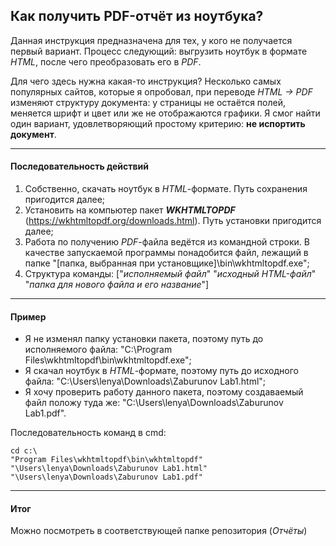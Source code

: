 ## Как получить PDF-отчёт из ноутбука?

Данная инструкция предназначена для тех, у кого не получается первый вариант. Процесс следующий: выгрузить ноутбук в формате *HTML*, после чего преобразовать его в *PDF*. 

Для чего здесь нужна какая-то инструкция? Несколько самых популярных сайтов, которые я опробовал, при переводе *HTML -> PDF* изменяют структуру документа: у страницы не остаётся полей, меняется шрифт и цвет или же не отображаются графики. Я смог найти один вариант, удовлетворяющий простому критерию: **не испортить документ**.
***
#### Последовательность действий
1. Собственно, скачать ноутбук в *HTML*-формате. Путь сохранения пригодится далее;
2. Установить на компьютер пакет ***WKHTMLTOPDF*** (https://wkhtmltopdf.org/downloads.html). Путь установки пригодится далее;
3. Работа по получению *PDF*-файла ведётся из командной строки. В качестве запускаемой программы понадобится файл, лежащий в папке "[папка, выбранная при установщике]\bin\wkhtmltopdf.exe";
4. Структура команды: ["*исполняемый файл*" "*исходный HTML-файл*" "*папка для нового файла и его название*"]
***
#### Пример
*  Я не изменял папку установки пакета, поэтому путь до исполняемого файла: "C:\Program Files\wkhtmltopdf\bin\wkhtmltopdf.exe";
*  Я скачал ноутбук в *HTML*-формате, поэтому путь до исходного файла: "C:\Users\lenya\Downloads\Zaburunov Lab1.html";
*  Я хочу проверить работу данного пакета, поэтому создаваемый файл положу туда же: "C:\Users\lenya\Downloads\Zaburunov Lab1.pdf".

Последовательность команд в cmd:
```
cd c:\
"Program Files\wkhtmltopdf\bin\wkhtmltopdf" "\Users\lenya\Downloads\Zaburunov Lab1.html" "\Users\lenya\Downloads\Zaburunov Lab1.pdf"
```
***
#### Итог
Можно посмотреть в соответствующей папке репозитория (*Отчёты*)
